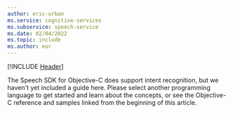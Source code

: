 ```yaml
---
author: eric-urban
ms.service: cognitive-services
ms.subservice: speech-service
ms.date: 02/04/2022
ms.topic: include
ms.author: eur
---
```


[!INCLUDE [Header](../../common/objectivec.md)]

The Speech SDK for Objective-C does support intent recognition, but we haven't yet included a guide here. Please select another programming language to get started and learn about the concepts, or see the Objective-C reference and samples linked from the beginning of this article. 
